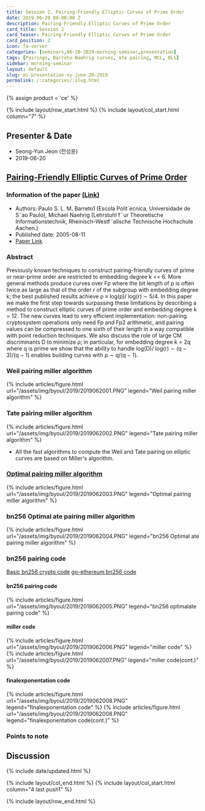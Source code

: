 ```yaml
---
title: Session 2. Pairing-Friendly Elliptic Curves of Prime Order
date: 2019-06-20 00:00:00 Z
description: Pairing-Friendly Elliptic Curves of Prime Order
card_title: Session 2
card_teaser: Pairing-Friendly Elliptic Curves of Prime Order
card_position: 2
icon: fa-server
categories: [seminars,06-20-2019-morning-seminar,presentation]
tags: [Pairings, Barreto-Naehrig curves, ate pairing, MCL, BLS]
sidebar: morning-seminar
layout: default
slug: ms-presentation-sy-june-20-2019
permalink: /:categories/:slug.html
---
```



{% assign product = 'ce' %}

{% include layout/row_start.html %}
{% include layout/col_start.html column="7" %}

## Presenter & Date
+ Seong-Yun Jeon (전성윤)
+ 2019-06-20

## [Pairing-Friendly Elliptic Curves of Prime Order](https://inhaucs.github.io/seminars/06-20-2019-morning-seminar/presentation/ms-presentation-sy-june-20-2019.html)

### Information of the paper [(Link)](https://dl.acm.org/citation.cfm?id=2180571)
+ Authors: Paulo S. L. M. Barreto1 (Escola Polit´ecnica, Universidade de S˜ao Paulo),  Michael Naehrig (Lehrstuhl f¨ur Theoretische Informationstechnik, Rheinisch-Westf¨alische Technische Hochschule Aachen.)
+ Published date: 2005-08-11
+ [Paper Link](https://eprint.iacr.org/2005/133.pdf)


### Abstract
Previously known techniques to construct pairing-friendly curves of prime or near-prime order are restricted to embedding degree k <= 6. More general methods produce curves over Fp where the bit length of p is often twice as large as that of the order r of the subgroup with embedding degree k; the best published results achieve ρ ≡ log(p)/ log(r) ∼ 5/4. In this paper we make the first step towards
surpassing these limitations by describing a method to construct elliptic curves of prime order and embedding degree k = 12. The new curves lead to very efficient implementation: non-pairing cryptosystem operations only need Fp and Fp2 arithmetic, and pairing values can be compressed to one sixth of their length in a way compatible with point reduction techniques. We also discuss the role of large CM discriminants D to minimize ρ; in particular, for embedding degree k = 2q where q is prime we show that the ability to handle log(D)/ log(r) ∼ (q − 3)/(q − 1) enables building curves with ρ ∼ q/(q − 1).

### Weil pairing miller algorithm
{% include articles/figure.html url="/assets/img/byoul/2019/2019062001.PNG" legend="Weil pairing miller algorithm" %}
### Tate pairing miller algorithm
{% include articles/figure.html url="/assets/img/byoul/2019/2019062002.PNG" legend="Tate pairing miller algorithm" %}

+ All the fast algorithms to compute the Weil and Tate pairing on elliptic curves are based on Miller's algorithm.
### [Optimal pairing miller algorithm](https://ieeexplore.ieee.org/document/5361495)
{% include articles/figure.html url="/assets/img/byoul/2019/2019062003.PNG" legend="Optimal pairing miller algorithm" %}

### bn256 Optimal ate pairing miller algorithm
{% include articles/figure.html url="/assets/img/byoul/2019/2019062004.PNG" legend="bn256 Optimal ate pairing miller algorithm" %}

### bn256 pairing code
[Basic bn256 crypto code](https://github.com/ethereum/go-ethereum/tree/master/crypto/bn256/cloudflare)
[go-ethereum bn256 code](https://github.com/ethereum/go-ethereum/tree/master/crypto/bn256/cloudflare)

#### bn256 pairing code
{% include articles/figure.html url="/assets/img/byoul/2019/2019062005.PNG" legend="bn256 optimalate pairing code" %}

#### miller code
{% include articles/figure.html url="/assets/img/byoul/2019/2019062006.PNG" legend="miller code" %}
{% include articles/figure.html url="/assets/img/byoul/2019/2019062007.PNG" legend="miller code(cont.)" %}

#### finalexponentation code
{% include articles/figure.html url="/assets/img/byoul/2019/2019062008.PNG" legend="finalexponentation code" %}
{% include articles/figure.html url="/assets/img/byoul/2019/2019062008.PNG" legend="finalexponentation code(cont.)" %}

### Points to note


## Discussion



{% include date/updated.html %}

{% include layout/col_end.html %}
{% include layout/col_start.html column="4 last push1" %}

{% include layout/row_end.html %}
